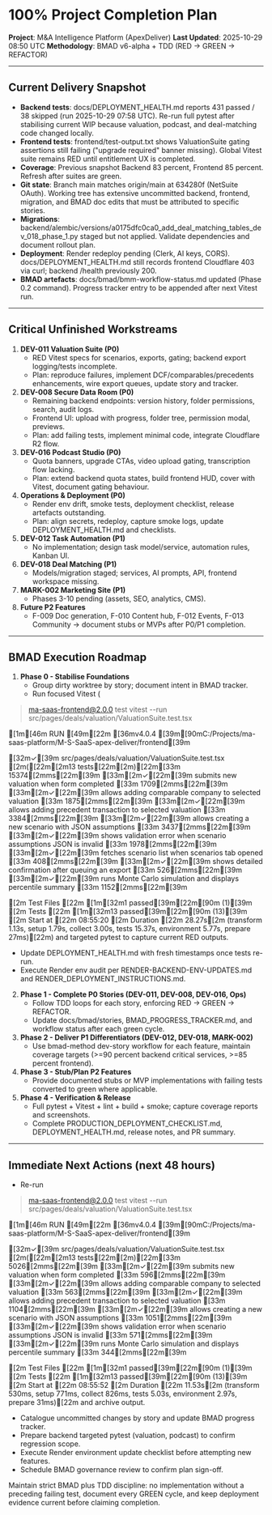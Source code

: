 # 100% Project Completion Plan
**Project**: M&A Intelligence Platform (ApexDeliver)
**Last Updated**: 2025-10-29 08:50 UTC
**Methodology**: BMAD v6-alpha + TDD (RED -> GREEN -> REFACTOR)

---

## Current Delivery Snapshot
- **Backend tests**: docs/DEPLOYMENT_HEALTH.md reports 431 passed / 38 skipped (run 2025-10-29 07:58 UTC). Re-run full pytest after stabilising current WIP because valuation, podcast, and deal-matching code changed locally.
- **Frontend tests**: frontend/test-output.txt shows ValuationSuite gating assertions still failing ("upgrade required" banner missing). Global Vitest suite remains RED until entitlement UX is completed.
- **Coverage**: Previous snapshot Backend 83 percent, Frontend 85 percent. Refresh after suites are green.
- **Git state**: Branch main matches origin/main at 634280f (NetSuite OAuth). Working tree has extensive uncommitted backend, frontend, migration, and BMAD doc edits that must be attributed to specific stories.
- **Migrations**: backend/alembic/versions/a0175dfc0ca0_add_deal_matching_tables_dev_018_phase_1.py staged but not applied. Validate dependencies and document rollout plan.
- **Deployment**: Render redeploy pending (Clerk, AI keys, CORS). docs/DEPLOYMENT_HEALTH.md still records frontend Cloudflare 403 via curl; backend /health previously 200.
- **BMAD artefacts**: docs/bmad/bmm-workflow-status.md updated (Phase 0.2 command). Progress tracker entry to be appended after next Vitest run.

---

## Critical Unfinished Workstreams
1. **DEV-011 Valuation Suite (P0)**
   - RED Vitest specs for scenarios, exports, gating; backend export logging/tests incomplete.
   - Plan: reproduce failures, implement DCF/comparables/precedents enhancements, wire export queues, update story and tracker.
2. **DEV-008 Secure Data Room (P0)**
   - Remaining backend endpoints: version history, folder permissions, search, audit logs.
   - Frontend UI: upload with progress, folder tree, permission modal, previews.
   - Plan: add failing tests, implement minimal code, integrate Cloudflare R2 flow.
3. **DEV-016 Podcast Studio (P0)**
   - Quota banners, upgrade CTAs, video upload gating, transcription flow lacking.
   - Plan: extend backend quota states, build frontend HUD, cover with Vitest, document gating behaviour.
4. **Operations & Deployment (P0)**
   - Render env drift, smoke tests, deployment checklist, release artefacts outstanding.
   - Plan: align secrets, redeploy, capture smoke logs, update DEPLOYMENT_HEALTH.md and checklists.
5. **DEV-012 Task Automation (P1)**
   - No implementation; design task model/service, automation rules, Kanban UI.
6. **DEV-018 Deal Matching (P1)**
   - Models/migration staged; services, AI prompts, API, frontend workspace missing.
7. **MARK-002 Marketing Site (P1)**
   - Phases 3-10 pending (assets, SEO, analytics, CMS).
8. **Future P2 Features**
   - F-009 Doc generation, F-010 Content hub, F-012 Events, F-013 Community -> document stubs or MVPs after P0/P1 completion.

---

## BMAD Execution Roadmap
1. **Phase 0 - Stabilise Foundations**
   - Group dirty worktree by story; document intent in BMAD tracker.
   - Run focused Vitest (
> ma-saas-frontend@2.0.0 test
> vitest --run src/pages/deals/valuation/ValuationSuite.test.tsx


[1m[46m RUN [49m[22m [36mv4.0.4 [39m[90mC:/Projects/ma-saas-platform/M-S-SaaS-apex-deliver/frontend[39m

 [32m✓[39m src/pages/deals/valuation/ValuationSuite.test.tsx [2m([22m[2m13 tests[22m[2m)[22m[33m 15374[2mms[22m[39m
     [33m[2m✓[22m[39m submits new valuation when form completed [33m 1709[2mms[22m[39m
     [33m[2m✓[22m[39m allows adding comparable company to selected valuation [33m 1875[2mms[22m[39m
     [33m[2m✓[22m[39m allows adding precedent transaction to selected valuation [33m 3384[2mms[22m[39m
     [33m[2m✓[22m[39m allows creating a new scenario with JSON assumptions [33m 3437[2mms[22m[39m
     [33m[2m✓[22m[39m shows validation error when scenario assumptions JSON is invalid [33m 1978[2mms[22m[39m
     [33m[2m✓[22m[39m fetches scenario list when scenarios tab opened [33m 408[2mms[22m[39m
     [33m[2m✓[22m[39m shows detailed confirmation after queuing an export [33m 526[2mms[22m[39m
     [33m[2m✓[22m[39m runs Monte Carlo simulation and displays percentile summary [33m 1152[2mms[22m[39m

[2m Test Files [22m [1m[32m1 passed[39m[22m[90m (1)[39m
[2m      Tests [22m [1m[32m13 passed[39m[22m[90m (13)[39m
[2m   Start at [22m 08:55:20
[2m   Duration [22m 28.27s[2m (transform 1.13s, setup 1.79s, collect 3.00s, tests 15.37s, environment 5.77s, prepare 27ms)[22m) and targeted pytest to capture current RED outputs.
   - Update DEPLOYMENT_HEALTH.md with fresh timestamps once tests re-run.
   - Execute Render env audit per RENDER-BACKEND-ENV-UPDATES.md and RENDER_DEPLOYMENT_INSTRUCTIONS.md.
2. **Phase 1 - Complete P0 Stories (DEV-011, DEV-008, DEV-016, Ops)**
   - Follow TDD loops for each story, enforcing RED -> GREEN -> REFACTOR.
   - Update docs/bmad/stories, BMAD_PROGRESS_TRACKER.md, and workflow status after each green cycle.
3. **Phase 2 - Deliver P1 Differentiators (DEV-012, DEV-018, MARK-002)**
   - Use bmad-method dev-story workflow for each feature, maintain coverage targets (>=90 percent backend critical services, >=85 percent frontend).
4. **Phase 3 - Stub/Plan P2 Features**
   - Provide documented stubs or MVP implementations with failing tests converted to green where applicable.
5. **Phase 4 - Verification & Release**
   - Full pytest + Vitest + lint + build + smoke; capture coverage reports and screenshots.
   - Complete PRODUCTION_DEPLOYMENT_CHECKLIST.md, DEPLOYMENT_HEALTH.md, release notes, and PR summary.

---

## Immediate Next Actions (next 48 hours)
- Re-run 
> ma-saas-frontend@2.0.0 test
> vitest --run src/pages/deals/valuation/ValuationSuite.test.tsx


[1m[46m RUN [49m[22m [36mv4.0.4 [39m[90mC:/Projects/ma-saas-platform/M-S-SaaS-apex-deliver/frontend[39m

 [32m✓[39m src/pages/deals/valuation/ValuationSuite.test.tsx [2m([22m[2m13 tests[22m[2m)[22m[33m 5026[2mms[22m[39m
     [33m[2m✓[22m[39m submits new valuation when form completed [33m 596[2mms[22m[39m
     [33m[2m✓[22m[39m allows adding comparable company to selected valuation [33m 563[2mms[22m[39m
     [33m[2m✓[22m[39m allows adding precedent transaction to selected valuation [33m 1104[2mms[22m[39m
     [33m[2m✓[22m[39m allows creating a new scenario with JSON assumptions [33m 1051[2mms[22m[39m
     [33m[2m✓[22m[39m shows validation error when scenario assumptions JSON is invalid [33m 571[2mms[22m[39m
     [33m[2m✓[22m[39m runs Monte Carlo simulation and displays percentile summary [33m 344[2mms[22m[39m

[2m Test Files [22m [1m[32m1 passed[39m[22m[90m (1)[39m
[2m      Tests [22m [1m[32m13 passed[39m[22m[90m (13)[39m
[2m   Start at [22m 08:55:52
[2m   Duration [22m 11.53s[2m (transform 530ms, setup 771ms, collect 826ms, tests 5.03s, environment 2.97s, prepare 31ms)[22m and archive output.
- Catalogue uncommitted changes by story and update BMAD progress tracker.
- Prepare backend targeted pytest (valuation, podcast) to confirm regression scope.
- Execute Render environment update checklist before attempting new features.
- Schedule BMAD governance review to confirm plan sign-off.

Maintain strict BMAD plus TDD discipline: no implementation without a preceding failing test, document every GREEN cycle, and keep deployment evidence current before claiming completion.
